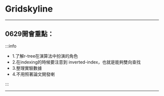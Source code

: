 # Gridskyline
----
## 0629開會重點：
:::info 
- 1.了解r-tree在演算法中扮演的角色
- 2.在indexing的時候要注意到 inverted-index，也就是能夠雙向查找
- 3.整理實驗數據
- 4.不用照著論文開發喇

:::

---
